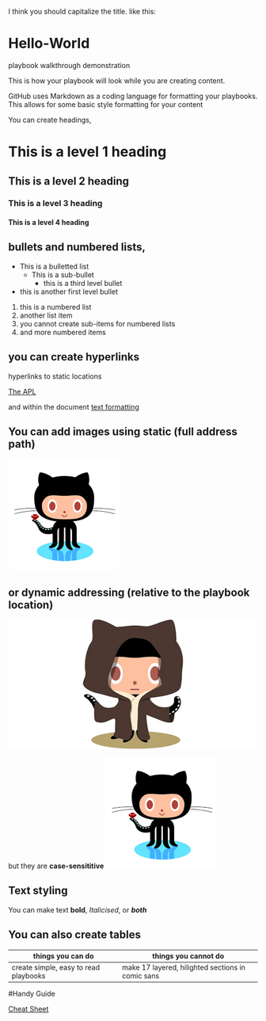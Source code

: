 I think you should capitalize the title.  like this:

# Hello-World
playbook walkthrough demonstration


This is how your playbook will look while you are creating content.

GitHub uses Markdown as a coding language for formatting your playbooks.  This allows for some basic style formatting for your content

You can create headings,

# This is a level 1 heading
## This is a level 2 heading
### This is a level 3 heading
#### This is a level 4 heading

## bullets and numbered lists,

* This is a bulletted list
  * This is a sub-bullet
    * this is a third level bullet
* this is another first level bullet

1. this is a numbered list
1. another list item
  1.  you cannot create sub-items for numbered lists
1.  and more numbered items

## you can create hyperlinks

hyperlinks to static locations

[The APL](https://www.idmanagement.gov/IDM/IDMFicamProductSearchPage)

and within the document
[text formatting](#text-styling)

## You can add images using static (full address path)
![GitHub Logo](https://github.com/Protiviti-JSargent/hello-world/blob/readme-edits/GitHub.png)

## or dynamic addressing (relative to the playbook location)
![check your spelling](github404.jpg)

but they are **case-sensititive**
![check your spelling](github.png)

## Text styling

You can make text **bold**, *Italicised*, or ***both***

## You can also create tables

|things you can do| things you cannot do|
--|--
create simple, easy to read playbooks | make 17 layered, hilighted sections in comic sans

#Handy Guide

[Cheat Sheet](https://guides.github.com/pdfs/markdown-cheatsheet-online.pdf)


